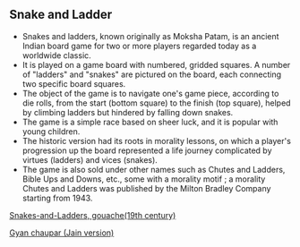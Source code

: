 Snake and Ladder
--------------------------------------------------------------------------------
- Snakes and ladders, known originally as Moksha Patam, is an ancient Indian board game for two or more players regarded today as a worldwide classic.
-  It is played on a game board with numbered, gridded squares. A number of "ladders" and "snakes" are pictured on the board, each connecting two specific board squares. 
-  The object of the game is to navigate one's game piece, according to die rolls, from the start (bottom square) to the finish (top square), helped by climbing ladders but    hindered by falling down snakes.
- The game is a simple race based on sheer luck, and it is popular with young children.
- The historic version had its roots in morality lessons, on which a player's progression up the board represented a life journey complicated by virtues (ladders) and vices (snakes). 
- The game is also sold under other names such as Chutes and Ladders, Bible Ups and Downs, etc., some with a morality motif ; a morality Chutes and Ladders was published by the Milton Bradley Company starting from 1943.

[Snakes-and-Ladders, gouache(19th century)](https://user-images.githubusercontent.com/83266225/142720798-34f39add-2924-4fc6-a6de-6d178c1eb6c5.jpg)


[Gyan chaupar (Jain version)](https://user-images.githubusercontent.com/83266225/142720916-bd8ee902-9fc0-44b9-8027-ac81258d1ddd.jpg)

